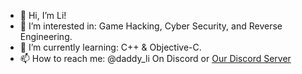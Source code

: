 - 👋 Hi, I’m Li!
- 👀 I’m interested in: Game Hacking, Cyber Security, and Reverse Engineering.
- 🌱 I’m currently learning: C++ & Objective-C.
- 📫 How to reach me: @daddy_li On Discord or [Our Discord Server](https://discord.gg/XAgbdYEKxE)
